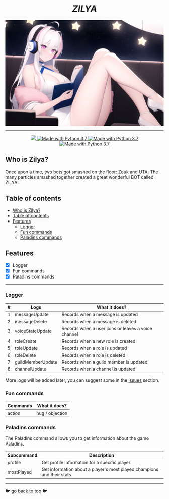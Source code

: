 <h1 align="center"><strong><i>ZILYA</i></strong></h1>


<img src="./src/assets/img/readme-zilya.png" align="center">

---

<div align="center">

  <a href="https://heroku.com/">
    <img src="https://img.shields.io/badge/deploy_to-OVHCloud-blue.svg?style=for-the-badge&logo=OVH">
  </a>

  <a href="https://nodejs.org/en/">
    <img src="https://img.shields.io/badge/Made%20With-Node.JS%203.7-green.svg?style=for-the-badge&logo=node.js" alt="Made with Python 3.7">
  </a>

  <a href="">
    <img src="https://img.shields.io/badge/Team-Phearion-cyan.svg?style=for-the-badge" alt="Made with Python 3.7">
  </a>

  <a href="">
    <img src="https://img.shields.io/badge/Language-TS-cyan.svg?style=for-the-badge&logo=TypeScript" alt="Made with Python 3.7">
  </a>

</div>


## Who is Zilya?

Once upon a time, two bots got smashed on the floor: Zouk and UTA.
The many particles smashed together created a great wonderful BOT called ZILYA.


[//]: # (table of contents)
## Table of contents

- [Who is Zilya?](#who-is-zilya)
- [Table of contents](#table-of-contents)
- [Features](#features)
  - [Logger](#logger)
  - [Fun commands](#fun-commands)
  - [Paladins commands](#paladins-commands)


## Features 

- [x] Logger
- [x] Fun commands
- [x] Paladins commands

--- 
### Logger

| #   | Logs            | What it does?                                       |
|-----|----------------|-----------------------------------------------------|
| 1   | messageUpdate   | Records when a message is updated                   |
| 2   | messageDelete   | Records when a message is deleted                   |
| 3   | voiceStateUpdate | Records when a user joins or leaves a voice channel |
| 4   | roleCreate      | Records when a new role is created                  |
| 5   | roleUpdate      | Records when a role is updated                      |
| 6   | roleDelete      | Records when a role is deleted                      |
| 7   | guildMemberUpdate | Records when a guild member is updated              |
| 8   | channelUpdate   | Records when a channel is updated                    |

More logs will be added later, you can suggest some in the [issues](https://github.com/PhantHive/zillya/issues) section.

### Fun commands

| Commands | What it does? |
|----------|---------------|
| action    | hug / objection     |


### Paladins commands

The Paladins command allows you to get information about the game Paladins.

| Subcommand | Description |
| ---------- | ----------- |
| profile    | Get profile information for a specific player. |
| mostPlayed | Get information about a player's most played champions and their stats. |

--- 
[//]: # (go back to top)
🐦 [go back to top](#table-of-contents) 🐦